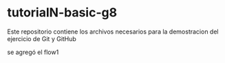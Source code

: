 # tutorialN-basic-g8
Este repositorio contiene los archivos necesarios para la demostracion del ejercicio de Git y GitHub

se agregó el flow1
